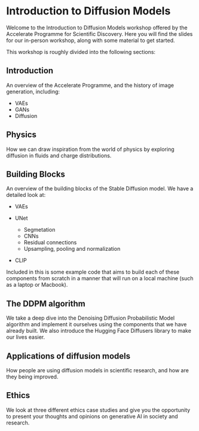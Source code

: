 # Introduction to Diffusion Models

Welcome to the Introduction to Diffusion Models workshop offered by the Accelerate Programme for Scientific Discovery. Here you will find the slides for our in-person workshop, along with some material to get started.

This workshop is roughly divided into the following sections:

## Introduction
An overview of the Accelerate Programme, and the history of image generation, including:
- VAEs
- GANs
- Diffusion

## Physics
How we can draw inspiration from the world of physics by exploring diffusion in fluids and charge distributions.

## Building Blocks
An overview of the building blocks of the Stable Diffusion model. We have a detailed look at:

- VAEs

- UNet
    - Segmetation
    - CNNs
    - Residual connections
    - Upsampling, pooling and normalization
- CLIP

Included in this is some example code that aims to build each of these components from scratch in a manner that will run on a local machine (such as a laptop or Macbook).

## The DDPM algorithm
We take a deep dive into the Denoising Diffusion Probabilistic Model algorithm and implement it ourselves using the components that we have already built. We also introduce the Hugging Face Diffusers library to make our lives easier.

## Applications of diffusion models
How people are using diffusion models in scientific research, and how are they being improved.

## Ethics
We look at three different ethics case studies and give you the opportunity to present your thoughts and opinions on generative AI in society and research.
